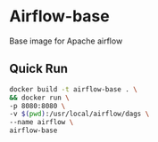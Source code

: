# Airflow-base

Base image for Apache airflow

## Quick Run

```bash
docker build -t airflow-base . \
&& docker run \
-p 8080:8080 \
-v $(pwd):/usr/local/airflow/dags \
--name airflow \
airflow-base

```

